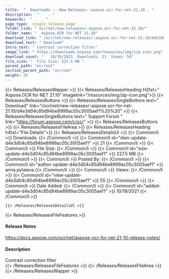 ```yaml
---
title:  "  Downloads ---New-Releases--aspose.ocr-for-net-21.10 . " 
description:  "    . " 
keywords:  "    . " 
page_type:  single_release_page
folder_link: " ocr/net/new-releases/-aspose.ocr-for-net-21.10/"
folder_name: "  Aspose.OCR for NET 21.10"
download_link: " /ocr/net/new-releases/-aspose.ocr-for-net-21.10/d4e3d04c85d94be8999ac05c3005aef1"
download_text: " Download"
Intro_text: " Contrast correction filter"
image_link: " https://downloads.aspose.com/resources/img/zip-icon.png"
download_count: "   10/19/2021  Downloads: 21  Views: 54"
file_size: "  File Size: 227.5 MB "
parent_path: "ocr/net"
section_parent_path: "ocr/net"
weight: 20 
---
```


{{< Releases/ReleasesWapper >}}
  {{< Releases/ReleasesHeading H2txt="  Aspose.OCR for NET 21.10" imagelink="/resources/img/zip-icon.png">}}
  {{< Releases/ReleasesButtons >}}
    {{< Releases/ReleasesSingleButtons text=" Download" link="/ocr/net/new-releases/-aspose.ocr-for-net-21.10/d4e3d04c85d94be8999ac05c3005aef1%20%20" >}}
    {{< Releases/ReleasesSingleButtons text=" Support Forum " link="https://forum.aspose.com/c/ocr" >}}
  {{< Releases/ReleasesButtons >}}
  {{< Releases/ReleasesFileArea >}}
    {{< Releases/ReleasesHeading h4txt="File Details">}}
    {{< Releases/ReleasesDetailsUl >}}
            {{< Common/li  >}} Downloads: {{< /Common/li >}} 
      {{< Common/li id="dwn-update-d4e3d04c85d94be8999ac05c3005aef1" >}} 21 {{< /Common/li >}} 
      {{< Common/li  >}} File Size: {{< /Common/li >}} 
      {{< Common/li id="size-update-d4e3d04c85d94be8999ac05c3005aef1" >}} 227.5 MB {{< /Common/li >}} 
      {{< Common/li  >}} Posted By: {{< /Common/li >}} 
      {{< Common/li id="author-update-d4e3d04c85d94be8999ac05c3005aef1" >}} anna.pylaieva {{< /Common/li >}} 
      {{< Common/li  >}} Views: {{< /Common/li >}} 
      {{< Common/li id="view-update-d4e3d04c85d94be8999ac05c3005aef1" >}} 55 {{< /Common/li >}} 
      {{< Common/li  >}} Date Added: {{< /Common/li >}} 
      {{< Common/li id="added-update-d4e3d04c85d94be8999ac05c3005aef1" >}} 10/19/2021 {{< /Common/li >}} 

    {{< /Releases/ReleasesDetailsUl >}}

  {{< Releases/ReleasesFileFeatures >}}
      <h4>Release Notes</h4><div><a href="https://docs.aspose.com/ocr/net/aspose-ocr-for-net-21-10-release-notes/">https://docs.aspose.com/ocr/net/aspose-ocr-for-net-21-10-release-notes/</a></div><h4>Description</h4><div class="HTMLDescription">Contrast correction filter</div>
  {{< /Releases/ReleasesFileFeatures >}}
 {{< /Releases/ReleasesFileArea >}}
{{< /Releases/ReleasesWapper >}}



